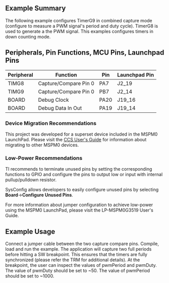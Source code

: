 
## Example Summary

The following example configures TimerG9 in combined capture mode (configure to
measure a PWM signal's period and duty cycle). TimerG8 is used to generate a the
PWM signal. This examples configures timers in down counting mode.

## Peripherals, Pin Functions, MCU Pins, Launchpad Pins
| Peripheral | Function | Pin | Launchpad Pin |
| --- | --- | --- | --- |
| TIMG8 | Capture/Compare Pin 0 | PA7 | J2_19 |
| TIMG9 | Capture/Compare Pin 0 | PB7 | J2_14 |
| BOARD | Debug Clock | PA20 | J19_16 |
| BOARD | Debug Data In Out | PA19 | J19_14 |

### Device Migration Recommendations
This project was developed for a superset device included in the MSPM0 LaunchPad. Please
visit the [CCS User's Guide](https://software-dl.ti.com/msp430/esd/MSPM0-SDK/latest/docs/english/tools/ccs_ide_guide/doc_guide/doc_guide-srcs/ccs_ide_guide.html#sysconfig-project-migration)
for information about migrating to other MSPM0 devices.

### Low-Power Recommendations
TI recommends to terminate unused pins by setting the corresponding functions to
GPIO and configure the pins to output low or input with internal
pullup/pulldown resistor.

SysConfig allows developers to easily configure unused pins by selecting **Board**→**Configure Unused Pins**.

For more information about jumper configuration to achieve low-power using the
MSPM0 LaunchPad, please visit the LP-MSPM0G3519 User's Guide.

## Example Usage
Connect a jumper cable between the two capture compare pins.
Compile, load and run the example.
The application will capture two full periods before hitting a SW breakpoint.
This ensures that the timers are fully synchronized (please refer the TRM for
additional details). At the breakpoint, the user can inspect the values of
pwmPeriod and pwmDuty.
The value of pwmDuty should be set to ~50.
The value of pwmPeriod should be set to ~1000.
